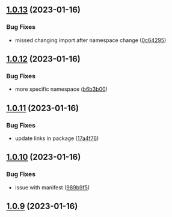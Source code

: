 ## [1.0.13](https://github.com/eliotstocker/hubitat-warmup-connect/compare/v1.0.12...v1.0.13) (2023-01-16)


### Bug Fixes

* missed changing import after namespace change ([0c64295](https://github.com/eliotstocker/hubitat-warmup-connect/commit/0c6429512993942450e089d84cf66e04325e6e9f))



## [1.0.12](https://github.com/eliotstocker/hubitat-warmup-connect/compare/v1.0.11...v1.0.12) (2023-01-16)


### Bug Fixes

* more specific namespace ([b6b3b00](https://github.com/eliotstocker/hubitat-warmup-connect/commit/b6b3b00bd99cb3096ad378eb157047b0d7cf9c4a))



## [1.0.11](https://github.com/eliotstocker/hubitat-warmup-connect/compare/v1.0.10...v1.0.11) (2023-01-16)


### Bug Fixes

* update links in package ([17a4f76](https://github.com/eliotstocker/hubitat-warmup-connect/commit/17a4f765374e39f9d1c7a4fd2433c64f2cc6be02))



## [1.0.10](https://github.com/eliotstocker/hubitat-warmup-connect/compare/v1.0.9...v1.0.10) (2023-01-16)


### Bug Fixes

* issue with manifest ([989b9f5](https://github.com/eliotstocker/hubitat-warmup-connect/commit/989b9f5d46f966486ec52a67e4615ea2b3b644df))



## [1.0.9](https://github.com/eliotstocker/hubitat-warmup-connect/compare/v1.0.8...v1.0.9) (2023-01-16)



